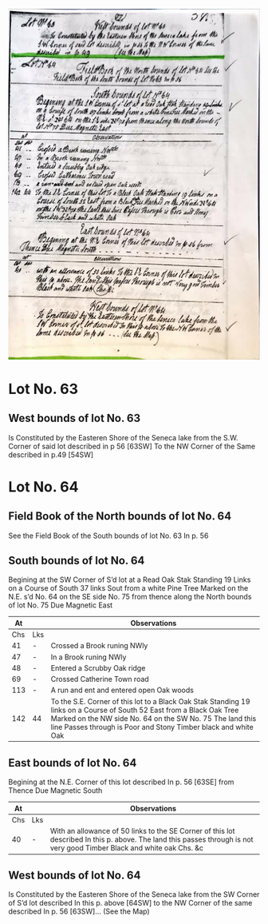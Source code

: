 ![page 57](../image/fieldbook/ovid-page-57.jpg)

# Lot No. 63

## West bounds of lot No. 63
Is Constituted by the Easteren Shore of the Seneca lake from the S.W. Corner of said lot described in p 56 [63SW] To the NW Corner of the Same described in p.49 [54SW]

# Lot No. 64

## Field Book of the North bounds of lot No. 64 
See the Field Book of the South bounds of lot No. 63 In p. 56

## South bounds of lot No. 64
Begining at the SW Corner of S’d lot at a Read Oak Stak Standing 19 Links on a Course of South 37 links Sout from a white Pine Tree Marked on the N.E. s’d No. 64 on the SE side No. 75 from thence along the North bounds of lot No. 75 Due Magnetic East

| At |    | Observations |
| -- | -- | ------------ |
| Chs | Lks | |
41 | - | Crossed a Brook runing NWly
47 | - | In a Brook runing NWly 
48 | - | Entered a Scrubby Oak ridge
69 | - | Crossed Catherine Town road
113 | - | A run and ent and entered open Oak woods
142 | 44 | To the S.E. Corner of this lot to a Black Oak Stak Standing 19 links on a Course of South 52 East from a Black Oak Tree Marked on the NW side No. 64 on the SW No. 75 The land this line Passes through is Poor and Stony Timber black and white Oak

## East bounds of lot No. 64
Begining at the N.E. Corner of this lot described In p. 56 [63SE] from Thence Due Magnetic South

| At |    | Observations |
| -- | -- | ------------ |
| Chs | Lks | |
40 | - | With an allowance of 50 links to the SE Corner of this lot described In this p. above.  The land this passes through is not very good Timber Black and white oak Chs. &c

## West bounds of lot No. 64
Is Constituted by the Easteren Shore of the Seneca lake from the SW Corner of S’d lot described In this p. above [64SW] to the NW Corner of the same described In p. 56 [63SW]… (See the Map)

